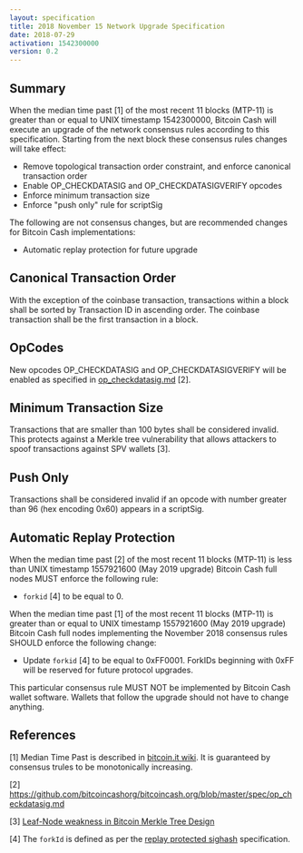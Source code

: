 ```yaml
---
layout: specification
title: 2018 November 15 Network Upgrade Specification
date: 2018-07-29
activation: 1542300000
version: 0.2
---
```


## Summary

When the median time past [1] of the most recent 11 blocks (MTP-11) is greater than or equal to UNIX timestamp 1542300000, Bitcoin Cash will execute an upgrade of the network consensus rules according to this specification. Starting from the next block these consensus rules changes will take effect:

* Remove topological transaction order constraint, and enforce canonical transaction order
* Enable OP_CHECKDATASIG and OP_CHECKDATASIGVERIFY opcodes
* Enforce minimum transaction size
* Enforce "push only" rule for scriptSig

The following are not consensus changes, but are recommended changes for Bitcoin Cash implementations:

* Automatic replay protection for future upgrade

## Canonical Transaction Order

With the exception of the coinbase transaction, transactions within a block shall be sorted by Transaction ID in ascending order. The coinbase transaction shall be the first transaction in a block.

## OpCodes

New opcodes OP_CHECKDATASIG and OP_CHECKDATASIGVERIFY will be enabled as specified in [op_checkdatasig.md](op_checkdatasig.md) [2].

## Minimum Transaction Size

Transactions that are smaller than 100 bytes shall be considered invalid. This protects against a Merkle tree vulnerability that allows attackers to spoof transactions against SPV wallets [3].

## Push Only

Transactions shall be considered invalid if an opcode with number greater than 96 (hex encoding 0x60) appears in a scriptSig.

## Automatic Replay Protection

When the median time past [2] of the most recent 11 blocks (MTP-11) is less than UNIX timestamp 1557921600 (May 2019 upgrade) Bitcoin Cash full nodes MUST enforce the following rule:

 * `forkid` [4] to be equal to 0.

When the median time past [1] of the most recent 11 blocks (MTP-11) is greater than or equal to UNIX timestamp 1557921600 (May 2019 upgrade) Bitcoin Cash full nodes implementing the November 2018 consensus rules SHOULD enforce the following change:

 * Update `forkid` [4] to be equal to 0xFF0001.  ForkIDs beginning with 0xFF will be reserved for future protocol upgrades.

This particular consensus rule MUST NOT be implemented by Bitcoin Cash wallet software. Wallets that follow the upgrade should not have to change anything.

## References

[1] Median Time Past is described in [bitcoin.it wiki](https://en.bitcoin.it/wiki/Block_timestamp). It is guaranteed by consensus trules to be monotonically increasing.

[2] https://github.com/bitcoincashorg/bitcoincash.org/blob/master/spec/op_checkdatasig.md

[3] [Leaf-Node weakness in Bitcoin Merkle Tree Design](https://bitslog.wordpress.com/2018/06/09/leaf-node-weakness-in-bitcoin-merkle-tree-design/)

[4] The `forkId` is defined as per the [replay protected sighash](replay-protected-sighash.md) specification.
